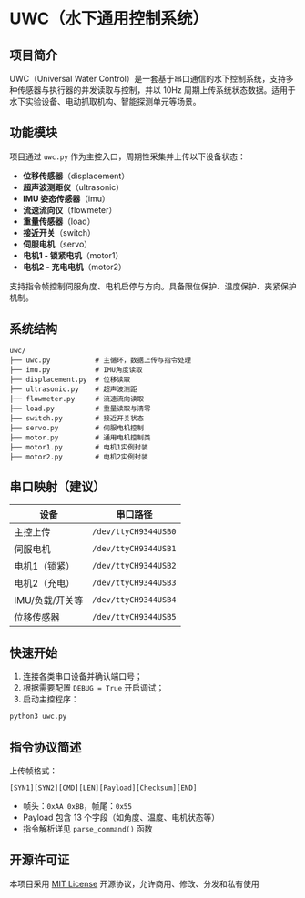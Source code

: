 # UWC（水下通用控制系统）

## 项目简介

UWC（Universal Water Control）是一套基于串口通信的水下控制系统，支持多种传感器与执行器的并发读取与控制，并以 10Hz 周期上传系统状态数据。适用于水下实验设备、电动抓取机构、智能探测单元等场景。

## 功能模块

项目通过 `uwc.py` 作为主控入口，周期性采集并上传以下设备状态：

- **位移传感器**（displacement）
- **超声波测距仪**（ultrasonic）
- **IMU 姿态传感器**（imu）
- **流速流向仪**（flowmeter）
- **重量传感器**（load）
- **接近开关**（switch）
- **伺服电机**（servo）
- **电机1 - 锁紧电机**（motor1）
- **电机2 - 充电电机**（motor2）

支持指令帧控制伺服角度、电机启停与方向。具备限位保护、温度保护、夹紧保护机制。

## 系统结构

```plaintext
uwc/
├── uwc.py           # 主循环，数据上传与指令处理
├── imu.py           # IMU角度读取
├── displacement.py  # 位移读取
├── ultrasonic.py    # 超声波测距
├── flowmeter.py     # 流速流向读取
├── load.py          # 重量读取与清零
├── switch.py        # 接近开关状态
├── servo.py         # 伺服电机控制
├── motor.py         # 通用电机控制类
├── motor1.py        # 电机1实例封装
├── motor2.py        # 电机2实例封装
```

## 串口映射（建议）

| 设备            | 串口路径               |
| --------------- | ---------------------- |
| 主控上传        | `/dev/ttyCH9344USB0` |
| 伺服电机        | `/dev/ttyCH9344USB1` |
| 电机1（锁紧）   | `/dev/ttyCH9344USB2` |
| 电机2（充电）   | `/dev/ttyCH9344USB3` |
| IMU/负载/开关等 | `/dev/ttyCH9344USB4` |
| 位移传感器      | `/dev/ttyCH9344USB5` |

## 快速开始

1. 连接各类串口设备并确认端口号；
2. 根据需要配置 `DEBUG = True` 开启调试；
3. 启动主控程序：

```bash
python3 uwc.py
```

## 指令协议简述

上传帧格式：

```
[SYN1][SYN2][CMD][LEN][Payload][Checksum][END]
```

- 帧头：`0xAA 0xBB`，帧尾：`0x55`
- Payload 包含 13 个字段（如角度、温度、电机状态等）
- 指令解析详见 `parse_command()` 函数

## 开源许可证

本项目采用 [MIT License](https://opensource.org/licenses/MIT) 开源协议，允许商用、修改、分发和私有使用
